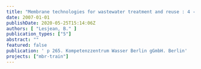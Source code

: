 ```yaml
---
title: "Membrane technologies for wastewater treatment and reuse : 4 - 5 June 2007, Berlin (Germany), 2nd IWA National Young Water Professionals Conference ; conference proceedings"
date: 2007-01-01
publishDate: 2020-05-25T15:14:06Z
authors: [ "Lesjean, B." ]
publication_types: ["5"]
abstract: ""
featured: false
publication: ' p 265. Kompetenzzentrum Wasser Berlin gGmbH. Berlin'
projects: ["mbr-train"]
---
```


